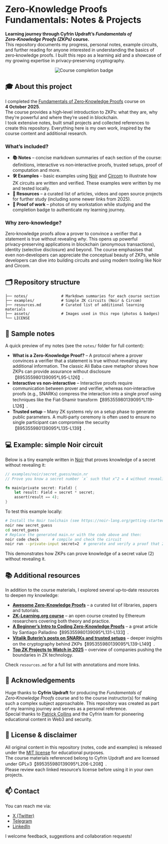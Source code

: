 # Zero‑Knowledge Proofs Fundamentals: Notes & Projects

**Learning journey through Cyfrin Updraft’s _Fundamentals of Zero‑Knowledge Proofs (ZKPs)_ course.**  
This repository documents my progress, personal notes, example circuits, and further reading for anyone interested in understanding the basics of zero‑knowledge proofs. I built this repo as a learning aid and a showcase of my growing expertise in privacy‑preserving cryptography.

<div align="center">

![Course completion badge](assets/zkp‑badge.png)

</div>

## 🎓 About this project

I completed the [Fundamentals of Zero‑Knowledge Proofs](https://updraft.cyfrin.io/courses/fundamentals-of-zero-knowledge-proofs) course on **4 October 2025**.  
The course provides a high‑level introduction to ZKPs: what they are, why they’re powerful and where they’re used in blockchain.  
I took extensive notes, built small projects and collected references to create this repository. Everything here is my own work, inspired by the course content and additional research.

### What’s included?

- **📚 Notes** – concise markdown summaries of each section of the course: definitions, interactive vs non‑interactive proofs, trusted setups, proof of computation and more.
- **🛠️ Examples** – basic examples using [Noir](https://noir-lang.org/) and [Circom](https://docs.circom.io/) to illustrate how ZK circuits are written and verified.  These examples were written by me and tested locally.
- **🔗 Resources** – a curated list of articles, videos and open source projects for further study (including some newer links from 2025).
- **📸 Proof of work** – photos of my workstation while studying and the completion badge to authenticate my learning journey.

### Why zero‑knowledge?

Zero‑knowledge proofs allow a prover to convince a verifier that a statement is true without revealing _why_.  This opens up powerful privacy‑preserving applications in blockchain (anonymous transactions), identity (selective disclosure) and beyond. The course emphasises that even non‑developers can appreciate the conceptual beauty of ZKPs, while developers can dive into building circuits and using modern tooling like Noir and Circom.

## 🗂 Repository structure

```
├── notes/               # Markdown summaries for each course section
├── examples/            # Simple ZK circuits (Noir & Circom)
├── resources.md         # Curated list of additional learning materials
├── assets/              # Images used in this repo (photos & badges)
└── LICENSE
```

## 📝 Sample notes

A quick preview of my notes (see the `notes/` folder for full content):

- **What is a Zero‑Knowledge Proof?** – A protocol where a prover convinces a verifier that a statement is true without revealing any additional information.  The classic Ali Baba cave metaphor shows how ZKPs can provide assurance without disclosure【895355980139095†L95-L126】.
- **Interactive vs non‑interactive** – Interactive proofs require communication between prover and verifier, whereas non‑interactive proofs (e.g., SNARKs) compress the interaction into a single proof using techniques like the Fiat‑Shamir transform【895355980139095†L119-L126】.
- **Trusted setup** – Many ZK systems rely on a setup phase to generate public parameters.  A multi‑party ceremony is often used to ensure no single participant can compromise the security【895355980139095†L135-L139】.

## 💻 Example: simple Noir circuit

Below is a tiny example written in [Noir](https://noir-lang.org/) that proves knowledge of a secret without revealing it:

```rust
// examples/noir/secret_guess/main.nr
// Prove you know a secret number `x` such that x^2 = 4 without revealing x.

fn main(private secret: Field) {
    let result: Field = secret * secret;
    assert(result == 4);
}
```

To test this example locally:

```bash
# Install the Noir toolchain (see https://noir-lang.org/getting-started/)
noir new secret_guess
cd secret_guess
# Replace the generated main.nr with the code above and then:
noir code check      # compile and check the circuit
noir run --private-input secret=2  # generate and verify a proof that 2^2=4
```

This demonstrates how ZKPs can prove knowledge of a secret value (2) without revealing it.

## 📚 Additional resources

In addition to the course materials, I explored several up‑to‑date resources to deepen my knowledge:

- [**Awesome Zero‑Knowledge Proofs**](https://github.com/matter-labs/awesome-zero-knowledge-proofs) – a curated list of libraries, papers and tutorials.
- [**ZK‑Learning.org course**](https://zk-learning.org/) – an open course created by Ethereum researchers covering both theory and practice.
- [**A Beginner’s Intro to Coding Zero‑Knowledge Proofs**](https://dev.to/spalladino/a-beginners-intro-to-coding-zero-knowledge-proofs-c56) – a great article by Santiago Palladino【895355980139095†L131-L133】.
- [**Vitalik Buterin’s posts on SNARKs and trusted setups**](https://vitalik.eth.limo/general/2021/01/26/snarks.html) – deeper insights on the cryptography behind ZKPs【895355980139095†L139-L149】.
- [**Top ZK Projects to Watch in 2025**](https://www.rumblefish.dev/blog/top-zkp-development-companies-to-watch-in-2025) – overview of companies pushing the boundaries in ZK technology.

Check `resources.md` for a full list with annotations and more links.

## 🙏 Acknowledgements

Huge thanks to **Cyfrin Updraft** for producing the _Fundamentals of Zero‑Knowledge Proofs_ course and to the course instructor(s) for making such a complex subject approachable. This repository was created as part of my learning journey and serves as a personal reference.  
Special thanks to [Patrick Collins](https://twitter.com/PatrickAlphaC) and the Cyfrin team for pioneering educational content in Web3 and security.  

## 📜 License & disclaimer

All original content in this repository (notes, code and examples) is released under the [MIT license](LICENSE) for educational purposes.  
The course materials referenced belong to Cyfrin Updraft and are licensed under GPLv3【895355980139095†L206-L208】.  
Please review each linked resource’s license before using it in your own projects.

## 📫 Contact

You can reach me via:

- [X (Twitter)](https://x.com/carstetsen)
- [Telegram](https://t.me/Zero2Auditor)
- [LinkedIn](https://www.linkedin.com/in/volodymyr-stetsenko-656014246/)

I welcome feedback, suggestions and collaboration requests!

